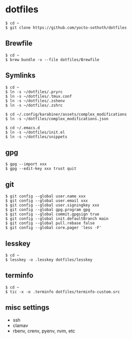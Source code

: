 # dotfiles

``` shell
$ cd ~
$ git clone https://github.com/yocto-sothoth/dotfiles
```

## Brewfile

``` shell
$ cd ~
$ brew bundle -v --file dotfiles/Brewfile
```

## Symlinks

``` shell
$ cd ~
$ ln -s ~/dotfiles/.pryrc
$ ln -s ~/dotfiles/.tmux.conf
$ ln -s ~/dotfiles/.zshenv
$ ln -s ~/dotfiles/.zshrc

$ cd ~/.config/karabiner/assets/complex_modifications
$ ln -s ~/dotfiles/complex_modifications.json

$ cd ~/.emacs.d
$ ln -s ~/dotfiles/init.el
$ ln -s ~/dotfiles/snippets
```

## gpg

``` shell
$ gpg --import xxx
$ gpg --edit-key xxx trust quit
```

## git

``` shell
$ git config --global user.name xxx
$ git config --global user.email xxx
$ git config --global user.signingkey xxx
$ git config --global gpg.program gpg
$ git config --global commit.gpgsign true
$ git config --global init.defaultBranch main
$ git config --global pull.rebase false
$ git config --global core.pager 'less -F'
```

## lesskey

``` shell
$ cd ~
$ lesskey -o .lesskey dotfiles/lesskey
```

## terminfo

``` shell
$ cd ~
$ tic -x -o .terminfo dotfiles/terminfo-custom.src
```

## misc settings

- ssh
- clamav
- rbenv, crenv, pyenv, nvm, etc
